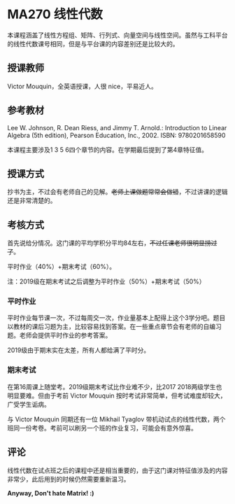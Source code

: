 
# MA270 线性代数

本课程涵盖了线性方程组、矩阵、行列式、向量空间与线性空间。虽然与工科平台的线性代数课号相同，但是与平台课的内容差别还是比较大的。

## 授课教师

Victor Mouquin，全英语授课，人很 nice，平易近人。

## 参考教材
  
Lee W. Johnson, R. Dean Riess, and Jimmy T. Arnold.: Introduction to Linear Algebra (5th edition), Pearson Education, Inc., 2002. ISBN: 9780201658590

本课程主要涉及1 3 5 6四个章节的内容。在学期最后提到了第4章特征值。

## 授课方式

抄书为主，不过会有老师自己的见解。~~老师上课做题常常会做错~~，不过讲课的逻辑还是非常清楚的。

## 考核方式

首先说给分情况。这门课的平均学积分平均84左右，~~不过任课老师很明显捞过了~~。

平时作业（40%）+期末考试（60%）。

注：2019级在期末考试之后调整为平时作业（50%）+期末考试（50%）

### 平时作业

平时作业每节课一次，不过每周交一次，作业量基本上配得上这个3学分吧。题目以教材的课后习题为主，比较容易找到答案。在一些重点章节会有老师的自编习题。老师会提供平时作业的参考答案。

2019级由于期末实在太差，所有人都给满了平时分。

### 期末考试

在第16周课上随堂考。2019级期末考试比作业难不少，比2017 2018两级学生也明显要难。但由于考前 Victor Mouquin 按时考试非常简单，但考试难度却较大，广受学生诟病。

与 Victor Mouquin 同期还有一位 Mikhail Tyaglov 带机动试点的线性代数，两个班同一份考卷。考前可以刷另一个班的作业复习，可能会有意外惊喜。

## 评论

线性代数在试点班之后的课程中还是相当重要的，由于这门课对特征值涉及的内容非常少，此后用到的时候仍然需要重新温习。

**Anyway, Don't hate Matrix! :)**
